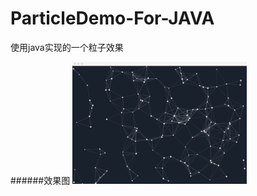 # ParticleDemo-For-JAVA
使用java实现的一个粒子效果

######效果图
![](https://github.com/Sundae97/ParticleDemo-For-JAVA/blob/master/20180811195514.gif?raw=true)
